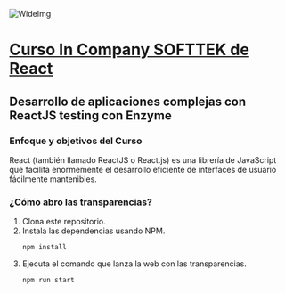![WideImg](http://fictizia.com/img/github/Fictizia-plan-estudios-github.jpg)

# [Curso In Company SOFTTEK de React](https://fictizia.com/formacion/curso-react-js-redux)
## Desarrollo de aplicaciones complejas con ReactJS testing con Enzyme

### Enfoque y objetivos del Curso
React (también llamado ReactJS o React.js) es una librería de JavaScript que facilita enormemente el desarrollo eficiente de interfaces de usuario fácilmente mantenibles.

### ¿Cómo abro las transparencias?
1. Clona este repositorio.
1. Instala las dependencias usando NPM.
	```shell
    npm install
    ```
1. Ejecuta el comando que lanza la web con las transparencias.
	```shell
    npm run start
	```
